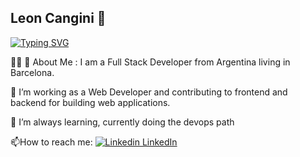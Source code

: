 ## Leon Cangini 👋

[![Typing SVG](https://readme-typing-svg.demolab.com?font=Fira+Code&pause=1000&color=3EF736&width=435&lines=Think+different+%F0%9F%8C%B1)](https://git.io/typing-svg)

<!--
**leoncan122/leoncan122** is a ✨ _special_ ✨ repository because its `README.md` (this file) appears on your GitHub profile.

Here are some ideas to get you started:

- 🔭 I’m currently working on ...
- 🌱 I’m currently learning ...
- 👯 I’m looking to collaborate on ...
- 🤔 I’m looking for help with ...
- 💬 Ask me about ...
- 📫 How to reach me: ...
- 😄 Pronouns: ...
- ⚡ Fun fact: ...
-->
👨‍💻 🚀 About Me :
I am a Full Stack Developer from Argentina living in Barcelona.

🔭 I’m working as a Web Developer and contributing to frontend and backend for building web applications.

🌱 I’m always learning, currently doing the devops path

📫How to reach me: [![Linkedin](https://i.sstatic.net/gVE0j.png) LinkedIn](https://linkedin.com/in/leon-cangini)
&nbsp;
